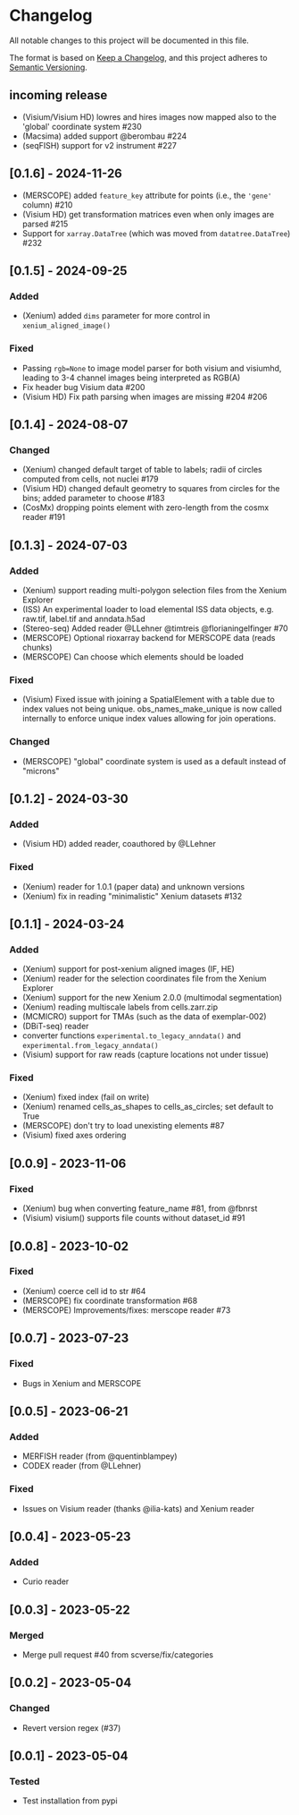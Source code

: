 # Changelog

All notable changes to this project will be documented in this file.

The format is based on [Keep a Changelog][],
and this project adheres to [Semantic Versioning][].

[keep a changelog]: https://keepachangelog.com/en/1.0.0/
[semantic versioning]: https://semver.org/spec/v2.0.0.html

## incoming release

- (Visium/Visium HD) lowres and hires images now mapped also to the 'global' coordinate system #230
- (Macsima) added support @berombau #224
- (seqFISH) support for v2 instrument #227

## [0.1.6] - 2024-11-26

- (MERSCOPE) added `feature_key` attribute for points (i.e., the `'gene'` column) #210
- (Visium HD) get transformation matrices even when only images are parsed #215
- Support for `xarray.DataTree` (which was moved from `datatree.DataTree`) #232

## [0.1.5] - 2024-09-25

### Added

- (Xenium) added `dims` parameter for more control in `xenium_aligned_image()`

### Fixed

- Passing `rgb=None` to image model parser for both visium and visiumhd, leading to 3-4 channel images being
  interpreted as RGB(A)
- Fix header bug Visium data #200
- (Visium HD) Fix path parsing when images are missing #204 #206

## [0.1.4] - 2024-08-07

### Changed

- (Xenium) changed default target of table to labels; radii of circles computed from cells, not nuclei #179
- (Visium HD) changed default geometry to squares from circles for the bins; added parameter to choose #183
- (CosMx) dropping points element with zero-length from the cosmx reader #191

## [0.1.3] - 2024-07-03

### Added

- (Xenium) support reading multi-polygon selection files from the Xenium Explorer
- (ISS) An experimental loader to load elemental ISS data objects, e.g. raw.tif, label.tif and anndata.h5ad
- (Stereo-seq) Added reader @LLehner @timtreis @florianingelfinger #70
- (MERSCOPE) Optional rioxarray backend for MERSCOPE data (reads chunks)
- (MERSCOPE) Can choose which elements should be loaded

### Fixed

- (Visium) Fixed issue with joining a SpatialElement with a table due to index values not being unique.
  obs_names_make_unique is now called internally to enforce unique index values allowing for join operations.

### Changed

- (MERSCOPE) "global" coordinate system is used as a default instead of "microns"

## [0.1.2] - 2024-03-30

### Added

- (Visium HD) added reader, coauthored by @LLehner

### Fixed

- (Xenium) reader for 1.0.1 (paper data) and unknown versions
- (Xenium) fix in reading "minimalistic" Xenium datasets #132

## [0.1.1] - 2024-03-24

### Added

- (Xenium) support for post-xenium aligned images (IF, HE)
- (Xenium) reader for the selection coordinates file from the Xenium Explorer
- (Xenium) support for the new Xenium 2.0.0 (multimodal segmentation)
- (Xenium) reading multiscale labels from cells.zarr.zip
- (MCMICRO) support for TMAs (such as the data of exemplar-002)
- (DBiT-seq) reader
- converter functions `experimental.to_legacy_anndata()` and `experimental.from_legacy_anndata()`
- (Visium) support for raw reads (capture locations not under tissue)

### Fixed

- (Xenium) fixed index (fail on write)
- (Xenium) renamed cells_as_shapes to cells_as_circles; set default to True
- (MERSCOPE) don't try to load unexisting elements #87
- (Visium) fixed axes ordering

## [0.0.9] - 2023-11-06

### Fixed

- (Xenium) bug when converting feature_name #81, from @fbnrst
- (Visium) visium() supports file counts without dataset_id #91

## [0.0.8] - 2023-10-02

### Fixed

- (Xenium) coerce cell id to str #64
- (MERSCOPE) fix coordinate transformation #68
- (MERSCOPE) Improvements/fixes: merscope reader #73

## [0.0.7] - 2023-07-23

### Fixed

- Bugs in Xenium and MERSCOPE

## [0.0.5] - 2023-06-21

### Added

- MERFISH reader (from @quentinblampey)
- CODEX reader (from @LLehner)

### Fixed

- Issues on Visium reader (thanks @ilia-kats) and Xenium reader

## [0.0.4] - 2023-05-23

### Added

- Curio reader

## [0.0.3] - 2023-05-22

### Merged

- Merge pull request #40 from scverse/fix/categories

## [0.0.2] - 2023-05-04

### Changed

- Revert version regex (#37)

## [0.0.1] - 2023-05-04

### Tested

- Test installation from pypi
